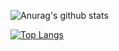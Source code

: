 ![Anurag's github stats](https://github-readme-stats.vercel.app/api?username=itssidhere&show_icons=true&theme=radical)


[![Top Langs](https://github-readme-stats.vercel.app/api/top-langs/?username=itssidhere&langs_count=8&hide=html,css)](https://github.com/anuraghazra/github-readme-stats)
